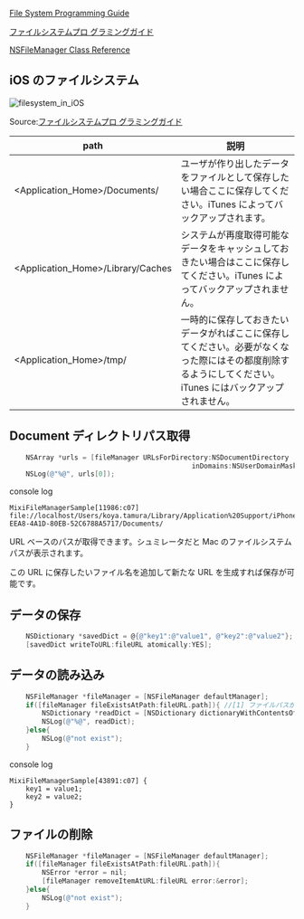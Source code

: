 [File System Programming Guide](https://developer.apple.com/library/ios/#documentation/FileManagement/Conceptual/FileSystemProgrammingGUide/Introduction/Introduction.html#//apple_ref/doc/uid/TP40010672)

[ファイルシステムプロ グラミングガイド](https://developer.apple.com/jp/devcenter/ios/library/documentation/FileSystemProgrammingGuide.pdf)

[NSFileManager Class Reference](https://developer.apple.com/library/mac/#documentation/Cocoa/Reference/Foundation/Classes/NSFileManager_Class/Reference/Reference.html)

## iOS のファイルシステム

![filesystem_in_iOS](https://raw.github.com/mixi-inc/iOSTraining/master/Doc/Images/7.2/filesystem_in_iOS.png)

Source:[ファイルシステムプロ グラミングガイド](https://developer.apple.com/jp/devcenter/ios/library/documentation/FileSystemProgrammingGuide.pdf)

| path | 説明 |
|-----|----|
| <Application_Home>/Documents/ | ユーザが作り出したデータをファイルとして保存したい場合ここに保存してください。iTunes によってバックアップされます。 |
| <Application_Home>/Library/Caches| システムが再度取得可能なデータをキャッシュしておきたい場合はここに保存してください。iTunes によってバックアップされません。|
| <Application_Home>/tmp/ | 一時的に保存しておきたいデータがればここに保存してください。必要がなくなった際にはその都度削除するようにしてください。iTunes にはバックアップされません。|

## Document ディレクトリパス取得
```objective-c
    NSArray *urls = [fileManager URLsForDirectory:NSDocumentDirectory
                                             inDomains:NSUserDomainMask];
    NSLog(@"%@", urls[0]);
```

console log
```
MixiFileManagerSample[11986:c07] file://localhost/Users/koya.tamura/Library/Application%20Support/iPhone%20Simulator/6.1/Applications/1B450FEB-EEA8-4A1D-80EB-52C6788A5717/Documents/

```

URL ベースのパスが取得できます。シュミレータだと Mac のファイルシステムパスが表示されます。

この URL に保存したいファイル名を追加して新たな URL を生成すれば保存が可能です。

## データの保存
```objective-c
    NSDictionary *savedDict = @{@"key1":@"value1", @"key2":@"value2"};
    [savedDict writeToURL:fileURL atomically:YES];
```

## データの読み込み
```objective-c
    NSFileManager *fileManager = [NSFileManager defaultManager];
    if([fileManager fileExistsAtPath:fileURL.path]){ //[1] ファイルパスが存在するかどうかを確認
        NSDictionary *readDict = [NSDictionary dictionaryWithContentsOfURL:[self getFileURL]]; //[2] 保存したファイルを dictionary として生成
        NSLog(@"%@", readDict);
    }else{
        NSLog(@"not exist");
    }
```

console log
```
MixiFileManagerSample[43891:c07] {
    key1 = value1;
    key2 = value2;
}
```

## ファイルの削除

```objective-c
    NSFileManager *fileManager = [NSFileManager defaultManager];
    if([fileManager fileExistsAtPath:fileURL.path]){
        NSError *error = nil;
        [fileManager removeItemAtURL:fileURL error:&error];
    }else{
        NSLog(@"not exist");
    }
```
